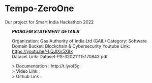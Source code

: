 # Tempo-ZeroOne
Our project for Smart India Hackathon 2022

<ul>
<b><i>PROBLEM STATEMENT DETAILS</b></i>

Organization: Gas Authority of India Ltd (GAIL)
Category: Software		
Domain Bucket: Blockchain & Cybersecurity 
Youtube Link: https://youtu.be/-LQJlXv5X8k	
Dataset Link: Dataset-PS-320211115170842.pdf
</ul>


<ul>
  > Documentation :  http://t.ly/oI3g <br>
  > Video Link    :   <br>
  > Github Link   :  
  </ul>
